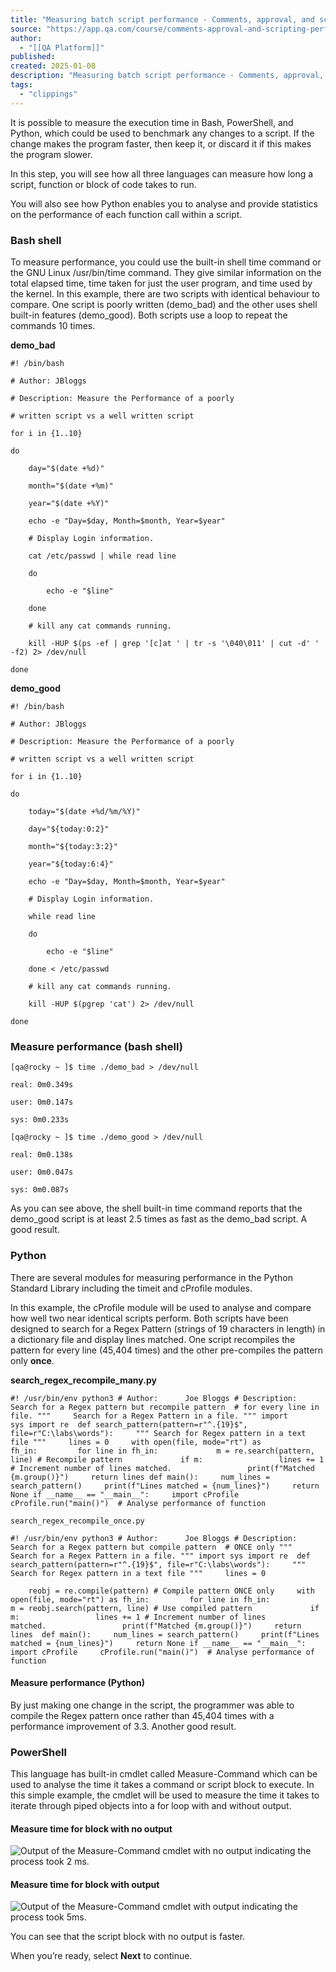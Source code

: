 ```yaml
---
title: "Measuring batch script performance - Comments, approval, and scripting performance | ITS SQ | Lesson | QA Platform"
source: "https://app.qa.com/course/comments-approval-and-scripting-performance-itsl8-sq-a31-1698/measuring-batch-script-performance/?context_id=12176&context_resource=lp"
author:
  - "[[QA Platform]]"
published:
created: 2025-01-08
description: "Measuring batch script performance - Comments, approval, and scripting performance | ITS SQ | lesson from QA Platform. Start learning today with our digital training solutions."
tags:
  - "clippings"
---
```

It is possible to measure the execution time in Bash, PowerShell, and Python, which could be used to benchmark any changes to a script. If the change makes the program faster, then keep it, or discard it if this makes the program slower.

In this step, you will see how all three languages can measure how long a script, function or block of code takes to run. 

You will also see how Python enables you to analyse and provide statistics on the performance of each function call within a script.

### Bash shell 

To measure performance, you could use the built-in shell time command or the GNU Linux /usr/bin/time command. They give similar information on the total elapsed time, time taken for just the user program, and time used by the kernel. In this example, there are two scripts with identical behaviour to compare. One script is poorly written (demo\_bad) and the other uses shell built-in features (demo\_good). Both scripts use a loop to repeat the commands 10 times.

**demo\_bad** 

```
#! /bin/bash 
```
```
# Author: JBloggs 
```
```
# Description: Measure the Performance of a poorly 
```
```
# written script vs a well written script 
```

```
for i in {1..10} 
```
```
do 
```
```
    day="$(date +%d)" 
```
```
    month="$(date +%m)" 
```
```
    year="$(date +%Y)" 
```

```
    echo -e "Day=$day, Month=$month, Year=$year" 
```

```
    # Display Login information. 
```
```
    cat /etc/passwd | while read line 
```
```
    do 
```
```
        echo -e "$line" 
```
```
    done 
```

```
    # kill any cat commands running. 
```
```
    kill -HUP $(ps -ef | grep '[c]at ' | tr -s '\040\011' | cut -d' ' -f2) 2> /dev/null 
```
```
done 
```

**demo\_good** 

```
#! /bin/bash 
```
```
# Author: JBloggs 
```
```
# Description: Measure the Performance of a poorly 
```
```
# written script vs a well written script 
```

```
for i in {1..10} 
```
```
do 
```
```
    today="$(date +%d/%m/%Y)" 
```
```
    day="${today:0:2}" 
```
```
    month="${today:3:2}" 
```
```
    year="${today:6:4}" 
```

```
    echo -e "Day=$day, Month=$month, Year=$year" 
```

```
    # Display Login information. 
```
```
    while read line 
```
```
    do 
```
```
        echo -e "$line" 
```
```
    done < /etc/passwd 
```

```
    # kill any cat commands running. 
```
```
    kill -HUP $(pgrep 'cat') 2> /dev/null 
```
```
done 
```

### Measure performance (bash shell)

```
[qa@rocky ~ ]$ time ./demo_bad > /dev/null 
```
```
real: 0m0.349s 
```
```
user: 0m0.147s 
```
```
sys: 0m0.233s 
```

```
[qa@rocky ~ ]$ time ./demo_good > /dev/null 
```
```
real: 0m0.138s 
```
```
user: 0m0.047s 
```
```
sys: 0m0.087s 
```

As you can see above, the shell built-in time command reports that the demo\_good script is at least 2.5 times as fast as the demo\_bad script. A good result.

### Python 

There are several modules for measuring performance in the Python Standard Library including the timeit and cProfile modules.  

In this example, the cProfile module will be used to analyse and compare how well two near identical scripts perform. Both scripts have been designed to search for a Regex Pattern (strings of 19 characters in length) in a dictionary file and display lines matched. One script recompiles the pattern for every line (45,404 times) and the other pre-compiles the pattern only **once**.

**search\_regex\_recompile\_many.py** 

```
#! /usr/bin/env python3 # Author:      Joe Bloggs # Description: Search for a Regex pattern but recompile pattern  # for every line in file. """     Search for a Regex Pattern in a file. """ import sys import re  def search_pattern(pattern=r"^.{19}$", file=r"C:\labs\words"):     """ Search for Regex pattern in a text file """     lines = 0     with open(file, mode="rt") as fh_in:         for line in fh_in:             m = re.search(pattern, line) # Recompile pattern             if m:                 lines += 1 # Increment number of lines matched.                 print(f"Matched {m.group()}")     return lines def main():     num_lines = search_pattern()     print(f"Lines matched = {num_lines}")     return None if __name__ == "__main__":     import cProfile     cProfile.run("main()")  # Analyse performance of function 
```

```
search_regex_recompile_once.py 
```
```
#! /usr/bin/env python3 # Author:      Joe Bloggs # Description: Search for a Regex pattern but compile pattern  # ONCE only """     Search for a Regex Pattern in a file. """ import sys import re  def search_pattern(pattern=r"^.{19}$", file=r"C:\labs\words"):     """ Search for Regex pattern in a text file """     lines = 0 
```
```
    reobj = re.compile(pattern) # Compile pattern ONCE only     with open(file, mode="rt") as fh_in:         for line in fh_in:             m = reobj.search(pattern, line) # Use compiled pattern             if m:                 lines += 1 # Increment number of lines matched.                 print(f"Matched {m.group()}")     return lines  def main():     num_lines = search_pattern()     print(f"Lines matched = {num_lines}")     return None if __name__ == "__main__":     import cProfile     cProfile.run("main()")  # Analyse performance of function 
```

#### Measure performance (Python) 

By just making one change in the script, the programmer was able to compile the Regex pattern once rather than 45,404 times with a performance improvement of 3.3. Another good result.

### PowerShell

This language has built-in cmdlet called Measure-Command which can be used to analyse the time it takes a command or script block to execute. In this simple example, the cmdlet will be used to measure the time it takes to iterate through piped objects into a for loop with and without output.

#### Measure time for block with no output 

![Output of the Measure-Command cmdlet with no output indicating the process took 2 ms.](https://assets.cloudacademy.com/bakery/media/uploads/entity/blobid1-2d9b7025-a8fa-4976-a8cd-fad926c897f3.png)

#### Measure time for block with output 

![Output of the Measure-Command cmdlet with output indicating the process took 5ms.](https://assets.cloudacademy.com/bakery/media/uploads/entity/blobid3-73557905-0f24-419e-898b-e6710c08b2db.png)

You can see that the script block with no output is faster.

When you’re ready, select **Next** to continue.